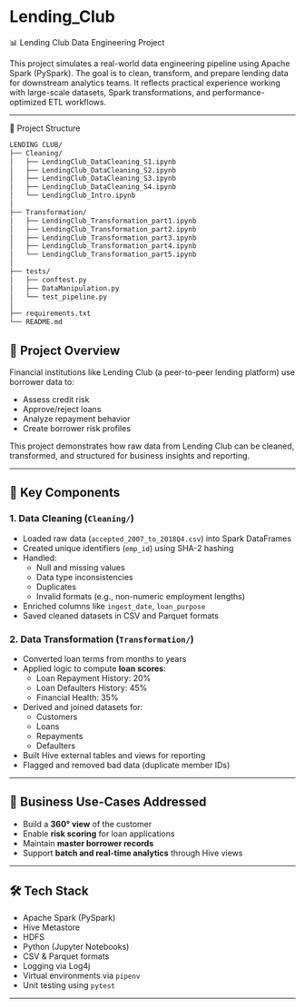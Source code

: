 
# Lending_Club

📊 Lending Club Data Engineering Project

This project simulates a real-world data engineering pipeline using Apache Spark (PySpark). The goal is to clean, transform, and prepare lending data for downstream analytics teams. It reflects practical experience working with large-scale datasets, Spark transformations, and performance-optimized ETL workflows.

---

<summary>📁 Project Structure</summary>

```bash
LENDING CLUB/
├── Cleaning/
│   ├── LendingClub_DataCleaning_S1.ipynb
│   ├── LendingClub_DataCleaning_S2.ipynb
│   ├── LendingClub_DataCleaning_S3.ipynb
│   ├── LendingClub_DataCleaning_S4.ipynb
│   └── LendingClub_Intro.ipynb
│
├── Transformation/
│   ├── LendingClub_Transformation_part1.ipynb
│   ├── LendingClub_Transformation_part2.ipynb
│   ├── LendingClub_Transformation_part3.ipynb
│   ├── LendingClub_Transformation_part4.ipynb
│   └── LendingClub_Transformation_part5.ipynb
│
├── tests/
│   ├── conftest.py
│   ├── DataManipulation.py
│   └── test_pipeline.py
│
├── requirements.txt
└── README.md
```

## 🚀 Project Overview

Financial institutions like Lending Club (a peer-to-peer lending platform) use borrower data to:

- Assess credit risk  
- Approve/reject loans  
- Analyze repayment behavior  
- Create borrower risk profiles  

This project demonstrates how raw data from Lending Club can be cleaned, transformed, and structured for business insights and reporting.

---

## 🔧 Key Components

### 1. **Data Cleaning** (`Cleaning/`)

- Loaded raw data (`accepted_2007_to_2018Q4.csv`) into Spark DataFrames  
- Created unique identifiers (`emp_id`) using SHA-2 hashing  
- Handled:
  - Null and missing values  
  - Data type inconsistencies  
  - Duplicates  
  - Invalid formats (e.g., non-numeric employment lengths)  
- Enriched columns like `ingest_date`, `loan_purpose`  
- Saved cleaned datasets in CSV and Parquet formats  

### 2. **Data Transformation** (`Transformation/`)

- Converted loan terms from months to years  
- Applied logic to compute **loan scores**:
  - Loan Repayment History: 20%  
  - Loan Defaulters History: 45%  
  - Financial Health: 35%  
- Derived and joined datasets for:
  - Customers  
  - Loans  
  - Repayments  
  - Defaulters  
- Built Hive external tables and views for reporting  
- Flagged and removed bad data (duplicate member IDs)  

---

## 🧠 Business Use-Cases Addressed

- Build a **360° view** of the customer  
- Enable **risk scoring** for loan applications  
- Maintain **master borrower records**  
- Support **batch and real-time analytics** through Hive views  

---

## 🛠 Tech Stack

- Apache Spark (PySpark)  
- Hive Metastore  
- HDFS  
- Python (Jupyter Notebooks)  
- CSV & Parquet formats  
- Logging via Log4j  
- Virtual environments via `pipenv`  
- Unit testing using `pytest`  

---